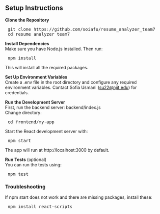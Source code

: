 
## Setup Instructions

**Clone the Repository**
<pre> git clone https://github.com/soiafu/resume_analyzer_team7 
 cd resume_analyzer_team7 </pre>


**Install Dependencies**  
Make sure you have Node.js installed. Then run:
<pre> npm install </pre>
This will install all the required packages.

**Set Up Environment Variables**  
Create a .env file in the root directory and configure any required environment variables. Contact Sofia Usmani (su22@njit.edu) for credentials. 

**Run the Development Server**  
First, run the backend server: backend/index.js  
Change directory: 
<pre> cd frontend/my-app </pre> 
Start the React development server with:
<pre> npm start </pre>
The app will run at http://localhost:3000 by default.

**Run Tests** (optional)  
You can run the tests using:
<pre> npm test </pre>  

### **Troubleshooting**
If npm start does not work and there are missing packages, install these:  
<pre> npm install react-scripts </pre>  





